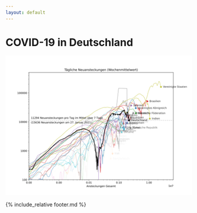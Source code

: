 ```yaml
---
layout: default
---
```


# COVID-19 in Deutschland

![daily_new_cases](plots/daily_new_cases.svg)

{% include_relative footer.md %}
